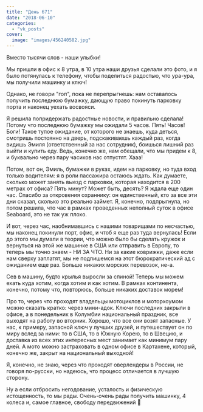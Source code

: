 ```yaml
---
title: "День 671"
date: "2018-06-10"
categories: 
  - "vk_posts"
cover:
  image: "images/456240582.jpg"
---
```


Вместо тысячи слов - наши улыбки!

Мы пришли в офис к 8 утра, в 10 утра наши друзья сделали это фото, и я было потянулась к телефону, чтобы поделиться радостью, что ура-ура, мы получили машинку и ключ!

<!--more-->

Однако, не говори "гоп", пока не перепрыгнешь: нам оставалось получить последнюю бумажку, дающую право покинуть парковку порта и наконец уехать восвояси.

Я решила попридержать радостные новости, и правильно сделала! Потому что последнюю бумажку мы ожидали 5 часов. Пять! Часов! Боги! Такое тупое ожидание, от которого не знаешь, куда деться, смотришь постоянно на дверь, подскакиваешь каждый раз, когда видишь Эмиля (ответственный за нас сотрудник), боишься лишний раз выйти и купить еду. Ведь, конечно же, нам обещали, что мы придем к 8, и буквально через пару часиков нас отпустят. Хааа!

Потом, вот он, Эмиль, бумажки в руках, идем на парковку, но туда вход только водителям: я в роли пассажира остаюсь ждать. Как думаете, сколько может занять выезд с парковки, которая находится в 200 метрах от офиса? Пять минут? Может быть, десять? Я ждала еще один час. Спасибо за откровения охраннику: он единственный, кто за все эти дни сказал, сколько это реально займет. Я, конечно, подпрыгнула, но потом решила, что час в рамках проведенных неполный суток в офисе Seaboard, это не так уж плохо.

И вот, через час, наобнимавшись с нашими товарищами по несчастью, мы наконец покинули порт, офис, и чтоб я еще раз туда вернулась! Если до этого мы думали в теории, что можно было бы сделать кружок и вернуться на этой же машинке в США или отправить в Европу, то теперь мы точно знаем - НИ ЗА ЧТО. Ни за какие коврижки, даже если нам сверху заплатят, мы не подпишемся на этот бюрократический ад с ожиданием еще раз. Больше никаких морских перевозок, не-а.

Сев в машину, будто крылья выросли за спиной! Теперь мы можем ехать куда хотим, когда хотим и как хотим. В рамках континента, конечно, потому что, повторюсь, больше никаких доставок морем!

Про то, через что проходят владельцы мотоциклов и моторхоумом можно сказать кратко: через мини-адок. Ключи последних закрыли в офисе, а в понедельник в Колумбии национальный праздник, все выходят на работу во вторник. Хорошо, что все они возят запасные. У нас, к примеру, запасной ключ у лучших друзей, и путешествует он по миру вслед за ними: то в США, то в Южную Корею, то в Швецию, и доставка из всех этих интересных мест занимает как минимум пару дней. А мото можно застраховать в одном офисе в Картахене, который, конечно же, закрыт на национальный выходной!

Я, конечно, не знаю, через что проходят оверлендеры в России, не говоря по-русски, но надеюсь, что процесс отличается в лучшую сторону.

Ну а если отбросить негодование, усталость и физическую истощенность, то мы рады. Очень-очень рады получить машинку, 4 колеса и, самое главное, свободу передвижений 👣
